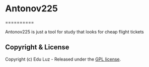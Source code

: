 # Antonov225
==========

Antonov225 is just a tool for study that looks for cheap flight tickets

## Copyright & License
Copyright (c) Edu Luz - Released under the [GPL license](LICENSE).

